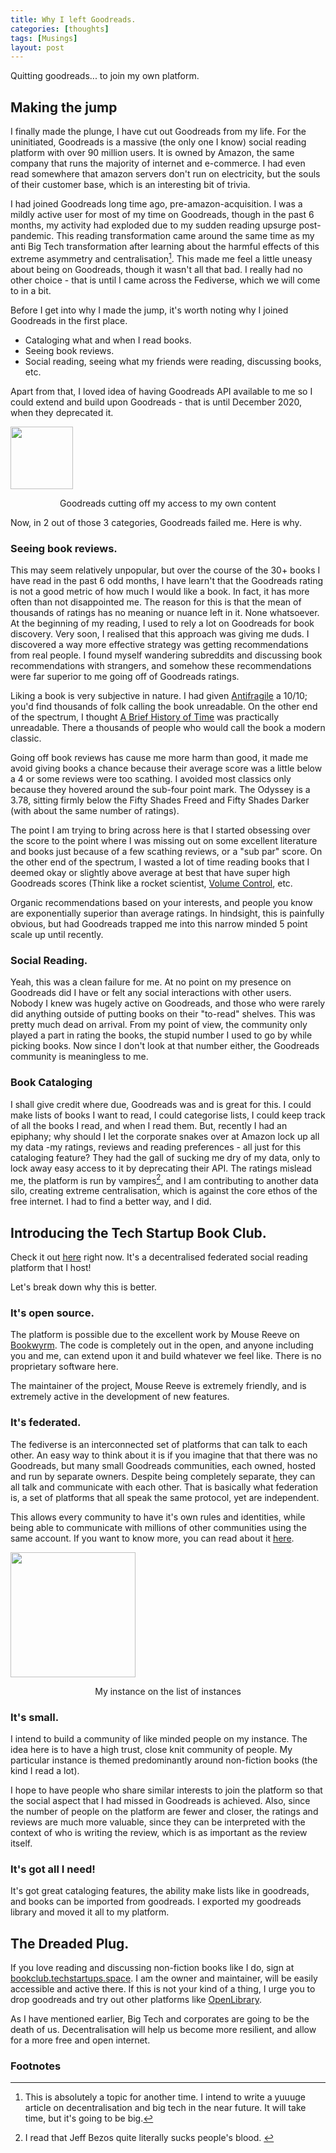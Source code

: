 ```yaml
---
title: Why I left Goodreads.
categories: [thoughts]
tags: [Musings]
layout: post
---
```


Quitting goodreads... to join my own platform.

## Making the jump
I finally made the plunge, I have cut out Goodreads from my life. For the uninitiated, Goodreads is a massive (the only one I know) social reading platform with over 90 million users. It is owned by Amazon, the same company that runs the majority of internet and e-commerce. I had even read somewhere that amazon servers don't run on electricity, but the souls of their customer base, which is an interesting bit of trivia.

I had joined Goodreads long time ago, pre-amazon-acquisition. I was a mildly active user for most of my time on Goodreads, though in the past 6 months, my activity had exploded due to my sudden reading upsurge post-pandemic. This reading transformation came around the same time as my anti Big Tech transformation after learning about the harmful effects of this extreme asymmetry and centralisation[^1]. This made me feel a little uneasy about being on Goodreads, though it wasn't all that bad. I really had no other choice - that is until I came across the Fediverse, which we will come to in a bit.

Before I get into why I made the jump, it's worth noting why I joined Goodreads in the first place. 
- Cataloging what and when I read books.
- Seeing book reviews.
- Social reading, seeing what my friends were reading, discussing books, etc.

Apart from that, I loved idea of having Goodreads API available to me so I could extend and build upon Goodreads - that is until December 2020, when they deprecated it.


<img src="https://i.imgur.com/2Dq4FUu.png" height="100">
<p style="text-align:center">Goodreads cutting off my access to my own content</p>


Now, in 2 out of those 3 categories, Goodreads failed me. Here is why.

### Seeing book reviews.
This may seem relatively unpopular, but over the course of the 30+ books I have read in the past 6 odd months, I have learn't that the Goodreads rating is not a good metric of how much I would like a book. In fact, it has more often than not disappointed me. The reason for this is that the mean of thousands of ratings has no meaning or nuance left in it. None whatsoever. At the beginning of my reading, I used to rely a lot on Goodreads for book discovery. Very soon, I realised that this approach was giving me duds. I discovered a way more effective strategy was getting recommendations from real people. I found myself wandering subreddits and discussing book recommendations with strangers, and somehow these recommendations were far superior to me going off of Goodreads ratings.

Liking a book is very subjective in nature. I had given [Antifragile](https://advait.live/antifragile/) a 10/10; you'd find thousands of folk calling the book unreadable. On the other end of the spectrum, I thought [A Brief History of Time](https://advait.live/history-of-time/) was practically unreadable. There a thousands of people who would call the book a modern classic.

Going off book reviews has cause me more harm than good, it made me avoid giving books a chance because their average score was a little below a 4 or some reviews were too scathing. I avoided most classics only because they hovered around the sub-four point mark. The Odyssey is a 3.78, sitting firmly below the Fifty Shades Freed and Fifty Shades Darker (with about the same number of ratings).

The point I am trying to bring across here is that I started obsessing over the score to the point where I was missing out on some excellent literature and books just because of a few scathing reviews, or a "sub par" score. On the other end of the spectrum, I wasted a lot of time reading books that I deemed okay or slightly above average at best that have super high Goodreads scores (Think like a rocket scientist, [Volume Control](https://advait.live/volume-control/), etc.

Organic recommendations based on your interests, and people you know are exponentially superior than average ratings. In hindsight, this is painfully obvious, but had Goodreads trapped me into this narrow minded 5 point scale up until recently.

### Social Reading.
Yeah, this was a clean failure for me. At no point on my presence on Goodreads did I have or felt any social interactions with other users. Nobody I knew was hugely active on Goodreads, and those who were rarely did anything outside of putting books on their "to-read" shelves. This was pretty much dead on arrival. From my point of view, the community only played a part in rating the books, the stupid number I used to go by while picking books. Now since I don't look at that number either, the Goodreads community is meaningless to me. 

### Book Cataloging
I shall give credit where due, Goodreads was and is great for this. I could make lists of books I want to read, I could categorise lists, I could keep track of all the books I read, and when I read them. But, recently I had an epiphany; why should I let the corporate snakes over at Amazon lock up all my data -my ratings, reviews and reading preferences - all just for this cataloging feature? They had the gall of sucking me dry of my data, only to lock away easy access to it by deprecating their API. 
The ratings mislead me, the platform is run by vampires[^2], and I am contributing to another data silo, creating extreme centralisation, which is against the core ethos of the free internet. I had to find a better way, and I did.

## Introducing the Tech Startup Book Club.
Check it out [here](https://bookclub.techstartups.space/) right now.
It's a decentralised federated social reading platform that I host! 

Let's break down why this is better.

### It's open source.
The platform is possible due to the excellent work by Mouse Reeve on [Bookwyrm](https://github.com/bookwyrm-social/). The code is completely out in the open, and anyone including you and me, can extend upon it and build whatever we feel like. There is no proprietary software here.

The maintainer of the project, Mouse Reeve is extremely friendly, and is extremely active in the development of new features.

### It's federated.
The fediverse is an interconnected set of platforms that can talk to each other. An easy way to think about it is if you imagine that that there was no Goodreads, but many small Goodreads communities, each owned, hosted and run by separate owners. Despite being completely separate, they can all talk and communicate with each other. That is basically what federation is, a set of platforms that all speak the same protocol, yet are independent. 

This allows every community to have it's own rules and identities, while being able to communicate with millions of other communities using the same account. If you want to know more, you can read about it [here](https://en.wikipedia.org/wiki/Fediverse).

<img src="https://i.imgur.com/JSAoLKw.png" height="200">
<p style="text-align:center">My instance on the list of instances</p>

### It's small.
I intend to build a community of like minded people on my instance. The idea here is to have a high trust, close knit community of people. My particular instance is themed predominantly around non-fiction books (the kind I read a lot). 

I hope to have people who share similar interests to join the platform so that the social aspect that I had missed in Goodreads is achieved. Also, since the number of people on the platform are fewer and closer, the ratings and reviews are much more valuable, since they can be interpreted with the context of who is writing the review, which is as important as the review itself.

### It's got all I need!
It's got great cataloging features, the ability make lists like in goodreads, and books can be imported from goodreads. I exported my goodreads library and moved it all to my platform. 

## The Dreaded Plug.
If you love reading and discussing non-fiction books like I do, sign at [bookclub.techstartups.space](https://bookclub.techstartups.space/). I am the owner and maintainer, will be easily accessible and active there. 
If this is not your kind of a thing, I urge you to drop goodreads and try out other platforms like [OpenLibrary](https://openlibrary.org/). 

As I have mentioned earlier, Big Tech and corporates are going to be the death of us. Decentralisation will help us become more resilient, and allow for a more free and open internet.



### Footnotes

[^1]: This is absolutely a topic for another time. I intend to write a yuuuge article on decentralisation and big tech in the near future. It will take time, but it's going to be big.

[^2]: I read that Jeff Bezos quite literally sucks people's blood.  [^3]
[^3]: On a more serious not, I acknowledge the good Amazon has done, but nuance doesn't make for good comedy.